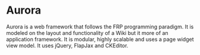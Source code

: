 Aurora
======

Aurora is a web framework that follows the FRP programming paradigm. It is modeled on the layout and functionality of a Wiki but it more of an application framework. It is modular, highly scalable and uses a page widget view model. It uses jQuery, FlapJax and CKEditor.